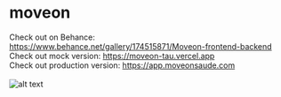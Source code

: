 # moveon
Check out on Behance: https://www.behance.net/gallery/174515871/Moveon-frontend-backend \
Check out mock version: https://moveon-tau.vercel.app \
Check out production version: https://app.moveonsaude.com \
\
![alt text](https://mir-s3-cdn-cf.behance.net/project_modules/fs/0ac232174515871.64a471f3f2175.jpg)
